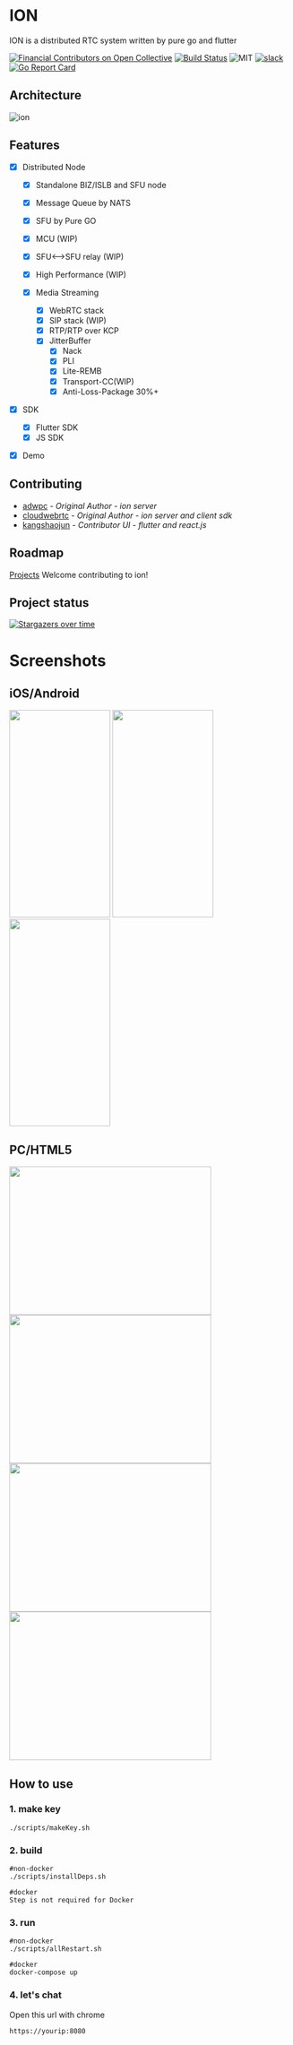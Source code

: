 # ION

ION is a distributed RTC system written by pure go and flutter

[![Financial Contributors on Open Collective](https://opencollective.com/pion-ion/all/badge.svg?label=financial+contributors)](https://opencollective.com/pion-ion) [![Build Status](https://travis-ci.com/pion/ion.svg?branch=master)](https://travis-ci.com/pion/ion)
![MIT](https://img.shields.io/badge/License-MIT-yellow.svg)
[![slack](https://img.shields.io/badge/join-us%20on%20slack-gray.svg?longCache=true&logo=slack&colorB=brightgreen)](https://pion.ly/slack)
[![Go Report Card](https://goreportcard.com/badge/github.com/pion/ion)](https://goreportcard.com/report/github.com/pion/ion)

## Architecture

![ion](docs/imgs/cloud.png)

## Features

- [x] Distributed Node

  - [x] Standalone BIZ/ISLB and SFU node
  - [x] Message Queue by NATS
  - [x] SFU by Pure GO
  - [x] MCU (WIP)
  - [x] SFU<-->SFU relay (WIP)
  - [x] High Performance (WIP)

  - [x] Media Streaming
    - [x] WebRTC stack
    - [x] SIP stack (WIP)
    - [x] RTP/RTP over KCP
    - [x] JitterBuffer
      - [x] Nack
      - [x] PLI
      - [x] Lite-REMB
      - [x] Transport-CC(WIP)
      - [x] Anti-Loss-Package 30%+

- [x] SDK
  - [x] Flutter SDK
  - [x] JS SDK
- [x] Demo

## Contributing

- [adwpc](https://github.com/adwpc) - _Original Author - ion server_
- [cloudwebrtc](https://github.com/cloudwebrtc) - _Original Author - ion server and client sdk_
- [kangshaojun](https://github.com/kangshaojun) - _Contributor UI - flutter and react.js_

## Roadmap

[Projects](https://github.com/pion/ion/projects/1)
Welcome contributing to ion!

## Project status

[![Stargazers over time](https://starchart.cc/pion/ion.svg)](https://starchart.cc/pion/ion)

# Screenshots

## iOS/Android

<img width="180" height="370" src="screenshots/flutter/flutter-01.jpg"/> <img width="180" height="370" src="screenshots/flutter/flutter-02.jpg"/> <img width="180" height="370" src="screenshots/flutter/flutter-03.jpg"/>

## PC/HTML5

<img width="360" height="265" src="screenshots/web/ion-01.jpg"/> <img width="360" height="265" src="screenshots/web/ion-02.jpg"/>
<img width="360" height="265" src="screenshots/web/ion-04.jpg"/> <img width="360" height="265" src="screenshots/web/ion-05.jpg"/>

## How to use

### 1. make key

```
./scripts/makeKey.sh
```

### 2. build

```
#non-docker
./scripts/installDeps.sh

#docker
Step is not required for Docker
```

### 3. run

```
#non-docker
./scripts/allRestart.sh

#docker
docker-compose up
```

### 4. let's chat

Open this url with chrome

```
https://yourip:8080
```
